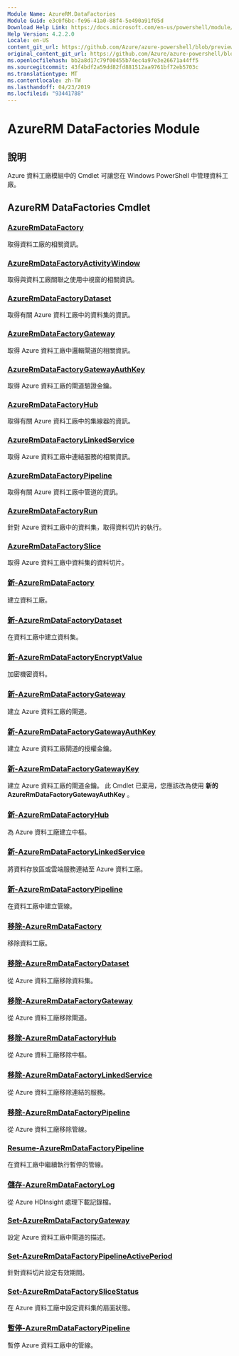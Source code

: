 ```yaml
---
Module Name: AzureRM.DataFactories
Module Guid: e3c0f6bc-fe96-41a0-88f4-5e490a91f05d
Download Help Link: https://docs.microsoft.com/en-us/powershell/module/azurerm.datafactories
Help Version: 4.2.2.0
Locale: en-US
content_git_url: https://github.com/Azure/azure-powershell/blob/preview/src/ResourceManager/DataFactories/Commands.DataFactories/help/AzureRM.DataFactories.md
original_content_git_url: https://github.com/Azure/azure-powershell/blob/preview/src/ResourceManager/DataFactories/Commands.DataFactories/help/AzureRM.DataFactories.md
ms.openlocfilehash: bb2a8d17c79f00455b74ec4a97e3e26671a44ff5
ms.sourcegitcommit: 43f4bdf2a59dd82fd881512aa9761bf72eb5703c
ms.translationtype: MT
ms.contentlocale: zh-TW
ms.lasthandoff: 04/23/2019
ms.locfileid: "93441788"
---
```

# AzureRM DataFactories Module
## 說明
Azure 資料工廠模組中的 Cmdlet 可讓您在 Windows PowerShell 中管理資料工廠。

## AzureRM DataFactories Cmdlet
### [AzureRmDataFactory](Get-AzureRmDataFactory.md)
取得資料工廠的相關資訊。

### [AzureRmDataFactoryActivityWindow](Get-AzureRmDataFactoryActivityWindow.md)
取得與資料工廠關聯之使用中視窗的相關資訊。

### [AzureRmDataFactoryDataset](Get-AzureRmDataFactoryDataset.md)
取得有關 Azure 資料工廠中的資料集的資訊。

### [AzureRmDataFactoryGateway](Get-AzureRmDataFactoryGateway.md)
取得 Azure 資料工廠中邏輯閘道的相關資訊。

### [AzureRmDataFactoryGatewayAuthKey](Get-AzureRmDataFactoryGatewayAuthKey.md)
取得 Azure 資料工廠的閘道驗證金鑰。

### [AzureRmDataFactoryHub](Get-AzureRmDataFactoryHub.md)
取得有關 Azure 資料工廠中的集線器的資訊。

### [AzureRmDataFactoryLinkedService](Get-AzureRmDataFactoryLinkedService.md)
取得 Azure 資料工廠中連結服務的相關資訊。

### [AzureRmDataFactoryPipeline](Get-AzureRmDataFactoryPipeline.md)
取得有關 Azure 資料工廠中管道的資訊。

### [AzureRmDataFactoryRun](Get-AzureRmDataFactoryRun.md)
針對 Azure 資料工廠中的資料集，取得資料切片的執行。

### [AzureRmDataFactorySlice](Get-AzureRmDataFactorySlice.md)
取得 Azure 資料工廠中資料集的資料切片。

### [新-AzureRmDataFactory](New-AzureRmDataFactory.md)
建立資料工廠。

### [新-AzureRmDataFactoryDataset](New-AzureRmDataFactoryDataset.md)
在資料工廠中建立資料集。

### [新-AzureRmDataFactoryEncryptValue](New-AzureRmDataFactoryEncryptValue.md)
加密機密資料。

### [新-AzureRmDataFactoryGateway](New-AzureRmDataFactoryGateway.md)
建立 Azure 資料工廠的閘道。

### [新-AzureRmDataFactoryGatewayAuthKey](New-AzureRmDataFactoryGatewayAuthKey.md)
建立 Azure 資料工廠閘道的授權金鑰。

### [新-AzureRmDataFactoryGatewayKey](New-AzureRmDataFactoryGatewayKey.md)
建立 Azure 資料工廠的閘道金鑰。 此 Cmdlet 已棄用，您應該改為使用 **新的 AzureRmDataFactoryGatewayAuthKey** 。

### [新-AzureRmDataFactoryHub](New-AzureRmDataFactoryHub.md)
為 Azure 資料工廠建立中樞。

### [新-AzureRmDataFactoryLinkedService](New-AzureRmDataFactoryLinkedService.md)
將資料存放區或雲端服務連結至 Azure 資料工廠。

### [新-AzureRmDataFactoryPipeline](New-AzureRmDataFactoryPipeline.md)
在資料工廠中建立管線。

### [移除-AzureRmDataFactory](Remove-AzureRmDataFactory.md)
移除資料工廠。

### [移除-AzureRmDataFactoryDataset](Remove-AzureRmDataFactoryDataset.md)
從 Azure 資料工廠移除資料集。

### [移除-AzureRmDataFactoryGateway](Remove-AzureRmDataFactoryGateway.md)
從 Azure 資料工廠移除閘道。

### [移除-AzureRmDataFactoryHub](Remove-AzureRmDataFactoryHub.md)
從 Azure 資料工廠移除中樞。

### [移除-AzureRmDataFactoryLinkedService](Remove-AzureRmDataFactoryLinkedService.md)
從 Azure 資料工廠移除連結的服務。

### [移除-AzureRmDataFactoryPipeline](Remove-AzureRmDataFactoryPipeline.md)
從 Azure 資料工廠移除管線。

### [Resume-AzureRmDataFactoryPipeline](Resume-AzureRmDataFactoryPipeline.md)
在資料工廠中繼續執行暫停的管線。

### [儲存-AzureRmDataFactoryLog](Save-AzureRmDataFactoryLog.md)
從 Azure HDInsight 處理下載記錄檔。

### [Set-AzureRmDataFactoryGateway](Set-AzureRmDataFactoryGateway.md)
設定 Azure 資料工廠中閘道的描述。

### [Set-AzureRmDataFactoryPipelineActivePeriod](Set-AzureRmDataFactoryPipelineActivePeriod.md)
針對資料切片設定有效期間。

### [Set-AzureRmDataFactorySliceStatus](Set-AzureRmDataFactorySliceStatus.md)
在 Azure 資料工廠中設定資料集的扇面狀態。

### [暫停-AzureRmDataFactoryPipeline](Suspend-AzureRmDataFactoryPipeline.md)
暫停 Azure 資料工廠中的管線。

